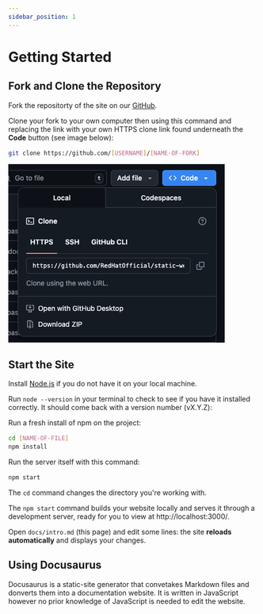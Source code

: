 ```yaml
---
sidebar_position: 1
---
```


# Getting Started

## Fork and Clone the Repository

Fork the repositorty of the site on our [GitHub](https://https://github.com/RedHatOfficial/static-website-template-for-ospo). 

Clone your fork to your own computer then using this command and replacing the link with your own HTTPS clone link found underneath the **Code** button (see image below):

```bash
git clone https://github.com/[USERNAME]/[NAME-OF-FORK]
```

![Location of HTML clone link](./images/clone-repo.png)

## Start the Site

Install [Node.js](https://nodejs.org/en) if you do not have it on your local machine.

Run `node --version` in your terminal to check to see if you have it installed correctly. It should come back with a version number (vX.Y.Z):

Run a fresh install of npm on the project:

```bash
cd [NAME-OF-FILE]
npm install
```

Run the server itself with this command:

```bash
npm start
```

The `cd` command changes the directory you're working with. 

The `npm start` command builds your website locally and serves it through a development server, ready for you to view at http://localhost:3000/.

Open `docs/intro.md` (this page) and edit some lines: the site **reloads automatically** and displays your changes.

## Using Docusaurus

Docusaurus is a static-site generator that convetakes Markdown files and donverts them into a documentation website. It is written in JavaScript however no prior knowledge of JavaScript is needed to edit the website.